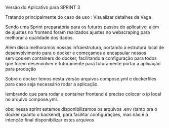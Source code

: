 Versão do Aplicativo para SPRINT 3

Tratando principalmente do caso de uso : Visualizar detalhes da Vaga

Sendo uma Sprint preparatória para os futuros passos do aplicativo, além de ajustes no frontend foram realizados ajustes no webscraping para melhorar a qualidade dos dados.

Além disso melhoramos nossas infraestrutura, portando a estrutura local de desenvolvimento para o docker e começamos a encapsular nossos serviços em containers do docker, facilitando a configuração para todos que forem desenvolver e futuramente para futuramente portar a aplicação para produção

Sobre o docker temos nesta versão arquivos compose.yml e dockerfiles para caso seja necessário rodar a aplicação.

lembrando que para rodar a container frontend é preciso colocar o ip local no arquivo compose.yml.

obs: nessa sprint estamos disponibilizamos os arquivos .env (tanto pra o docker quanto o backend), para facilitar configurações, mas não é a intenção final disponibilizar estes arquivos